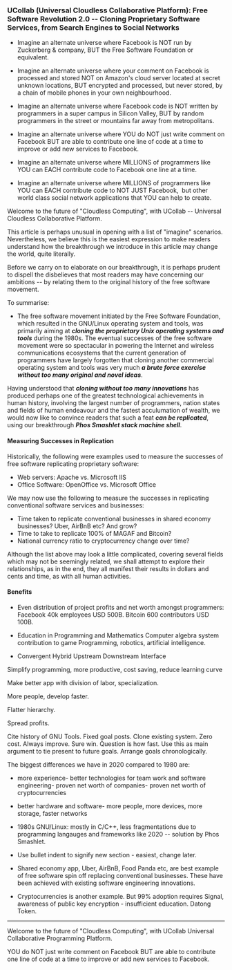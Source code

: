 ### UCollab (Universal Cloudless Collaborative Platform): Free Software Revolution 2.0 -- Cloning Proprietary Software Services, from Search Engines to Social Networks

- Imagine an alternate universe where Facebook is NOT run by Zuckerberg & company, BUT the Free Software Foundation or equivalent.

- Imagine an alternate universe where your comment on Facebook is processed and stored NOT on Amazon's cloud server located at secret unknown locations, BUT encrypted and processed, but never stored, by a chain of mobile phones in your own neighbourhood. 

- Imagine an alternate universe where Facebook code is NOT written by programmers in a super campus in Silicon Valley, BUT by random programmers in the street or mountains far away from metropolitans. 

- Imagine an alternate universe where YOU do NOT just write comment on Facebook BUT are able to contribute one line of code at a time to improve or add new services to Facebook.

- Imagine an alternate universe where MILLIONS of programmers like YOU can EACH contribute code to Facebook one line at a time.

- Imagine an alternate universe where MILLIONS of programmers like YOU can EACH contribute code to NOT JUST Facebook,  but other world class social network applications that YOU can help to create.

Welcome to the future of "Cloudless Computing", with UCollab -- Universal Cloudless Collaborative Platform.

This article is perhaps unusual in opening with a list of "imagine" scenarios. Nevertheless, we believe this is the easiest expression to make readers understand how the breakthrough we introduce in this article may change the world, quite literally.

Before we carry on to elaborate on our breakthrough, it is perhaps prudent to dispell the disbelieves that most readers may have concerning our ambitions -- by relating them to the original history of the free software movement.

To summarise:

- The free software movement initiated by the Free Software Foundation, which resulted in the GNU/Linux operating system and tools, was primarily aiming at ___cloning the proprietary Unix operating systems and tools___ during the 1980s. The eventual successes of the free software movement were so spectacular in powering the Internet and wireless communications ecosystems that the current generation of programmers have largely forgotten that cloning another commercial operating system and tools was very much ___a brute force exercise without too many original and novel ideas___.

Having understood that ___cloning without too many innovations___ has produced perhaps one of the greatest technological achievements in human history, involving the largest number of programmers, nation states and fields of human endeavour and the fastest acculumation of wealth, we would now like to convince readers that such a feat ___can be replicated___, using our breakthrough ___Phos Smashlet stack machine shell___.  


#### Measuring Successes in Replication

Historically, the following were examples used to measure the successes of free software replicating proprietary software:

- Web servers: Apache vs. Microsoft IIS
- Office Software: OpenOffice vs. Microsoft Office

We may now use the following to measure the successes in replicating conventional software services and businesses:

- Time taken to replicate conventional businesses in shared economy businesses? Uber, AirBnB etc? And grow?
- Time to take to replicate 100% of MAGAF and Bitcoin?
- National currency ratio to cryptocurrency change over time?

Although the list above may look a little complicated, covering several fields which may not be seemingly related, we shall attempt to explore their relationships, as in the end, they all manifest their results in dollars and cents and time, as with all human activities.

#### Benefits

- Even distribution of project profits and net worth amongst programmers: Facebook 40k employees USD 500B.
Bitcoin 600 contributors USD 100B.

- Education in Programming and Mathematics
Computer algebra system contribution to game Programming, robotics, artificial intelligence.

- Convergent Hybrid Upstream Downstream Interface

Simplify programming, more productive, cost saving, reduce learning curve

Make better app with division of labor, specialization. 

More people, develop faster. 

Flatter hierarchy. 

Spread profits. 

Cite history of GNU Tools. Fixed goal posts. Clone existing system. Zero cost. Always improve. Sure win. Question is how fast. Use this as main argument to tie present to future goals. Arrange goals chronologically. 

The biggest differences we have in 2020 compared to 1980 are:
- more experience- better technologies for team work and software engineering- proven net worth of companies- proven net worth of cryptocurrencies
- better hardware and software- more people, more devices, more storage, faster networks

- 1980s GNU/Linux: mostly in C/C++, less fragmentations due to programming langauges and frameworks like 2020 -- solution by Phos Smashlet.

- Use bullet indent to signify new section - easiest, change later.

- Shared economy app, Uber, AirBnB, Food Panda etc, are best example of free software spin off replacing conventional businesses. These have been achieved with existing software engineering innovations.

- Cryptocurrencies is another example. But 99% adoption requires Signal, awareness of public key encryption - insufficient education. Datong Token.


<hr>
Welcome to the future of "Cloudless Computing", with UCollab Universal Collaborative Programming Platform.

YOU do NOT just write comment on Facebook BUT are able to contribute one line of code at a time to improve or add new services to Facebook.
